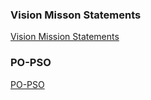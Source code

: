 
### Vision Misson Statements
<a href="https://drive.google.com/file/d/1w70OLbP5GNxBTurILm8ji2_uehZ26hHZ/view?usp=sharing
">Vision Mission Statements</a>

### PO-PSO
<a href="https://drive.google.com/file/d/1NZEoM7gH2FYGmsmWIL2GdxYihEVMpgjd/view?usp=sharing
">PO-PSO</a>
